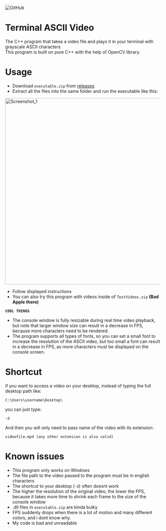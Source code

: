 ![GitHub](https://img.shields.io/github/license/hunar4321/life_code)
# Terminal ASCII Video
The C++ program that takes a video file and plays it in your terminal with grayscale ASCII characters\
This program is built on pure C++ with the help of OpenCV library.
# Usage
- Download `executable.zip` from [releases](https://github.com/martytyty2098/Treminal-ASCII-Video/releases)
- Extract all the files into the same folder and run the executable like this:
<img width="600" alt="Screenshot_1" src="https://user-images.githubusercontent.com/108870368/232514678-c9d7df83-4f79-429a-bdc3-889626971b04.png">

- Follow displayed instructions
- You can also try this program with videos inside of `TestVideos.zip` **(Bad Apple there)**

**`COOL THINGS`**
- The console window is fully resizable during real time video playback, but note that larger window size can result in a decrease in FPS, because more characters need to be rendered.
- The program supports all types of fonts, so you can set a small font to increase the resolution of the ASCII video, but too small a font can result in a decrease in FPS, as more characters must be displayed on the console screen.
# Shortcut
if you want to access a video on your desktop, instead of typing the full desktop path like:
```
C:\Users\username\Desktop\
```
you can just type:
```
-d
```
And then you will only need to pass name of the video with its extension:
```
videofile.mp4 (any other extension is also valid)
```
# Known issues
- This program only works on Windows
- The file path to the video passed to the program must be in english characters
- The shortcut to your desktop (`-d`) often doesnt work
- The higher the resolution of the original video, the lower the FPS, because it takes more time to shrink each frame to the size of the console window
- .dll files in `executable.zip` are kinda bulky
- FPS suddenly drops when there is a lot of motion and many different colors, and i dont know why.
- My code is bad and unreadable
